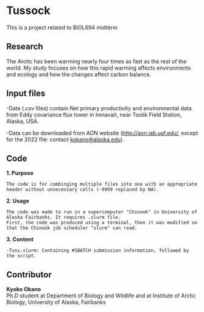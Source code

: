 # Tussock
This is a project related to BIOL694 midterm

## Research

The Arctic has been warming nearly four times as fast as the rest of the world. My study focuses on how this rapid warming affects environments and ecology and how the changes affect carbon balance.

## Input files

-Data (.csv files) contain Net primary productivity and environmental data from Eddy covariance flux tower in Imnavait, near Toolik Field Station, Alaska, USA.

-Data can be downloaded from AON website (http://aon.iab.uaf.edu/, except for the 2022 file: contact kokano@alaska.edu). 
 
## Code

**1. Purpose**

    The code is for combinging multiple files into one with an appropriate header without unnecessary cells (-9999 replaced by NA).

**2. Usage**

    The code was made to run in a supercomputer "Chinook" in University of Alaska Fairbanks. It requires .slurm file.
    First, the code was produced using a terminal, then it was modified so that the Chinook job scheduler "slurm" can read.

**3. Content**

    -Tuss.slurm: Containing #SBATCH submission information, followed by the script.
    

## Contributor

**Kyoko Okano**  
Ph.D student at Department of Biology and Wildlife and at Institute of Arctic Biology, University of Alaska, Fairbanks  
